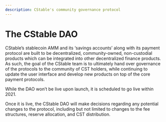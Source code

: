 ```yaml
---
description: CStable's community governance protocol
---
```


# The CStable DAO

CStable’s stablecoin AMM and its ‘savings accounts’ along with its payment protocol are built to be decentralized, community-owned, non-custodial products which can be integrated into other decentralized finance products. As such, the goal of the CStable team is to ultimately hand over governance of the protocols to the community of CST holders, while continuing to update the user interface and develop new products on top of the core payment protocols.

While the DAO won’t be live upon launch, it is scheduled to go live within 2021.&#x20;

Once it is live, the CStable DAO will make decisions regarding any potential changes to the protocol, including but not limited to changes to the fee structures, reserve allocation, and CST distribution.
